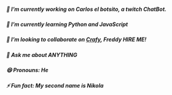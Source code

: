 
##### 🔭 I’m currently working on Carlos el botsito, a twitch ChatBot.
##### 🌱 I’m currently learning Python and JavaScript
##### 👯 I’m looking to collaborate on [Crafy](https://crafy.co), Freddy HIRE ME!
##### 💬 Ask me about ANYTHING  
##### 😄 Pronouns: He
##### ⚡ Fun fact: My second name is Nikola
